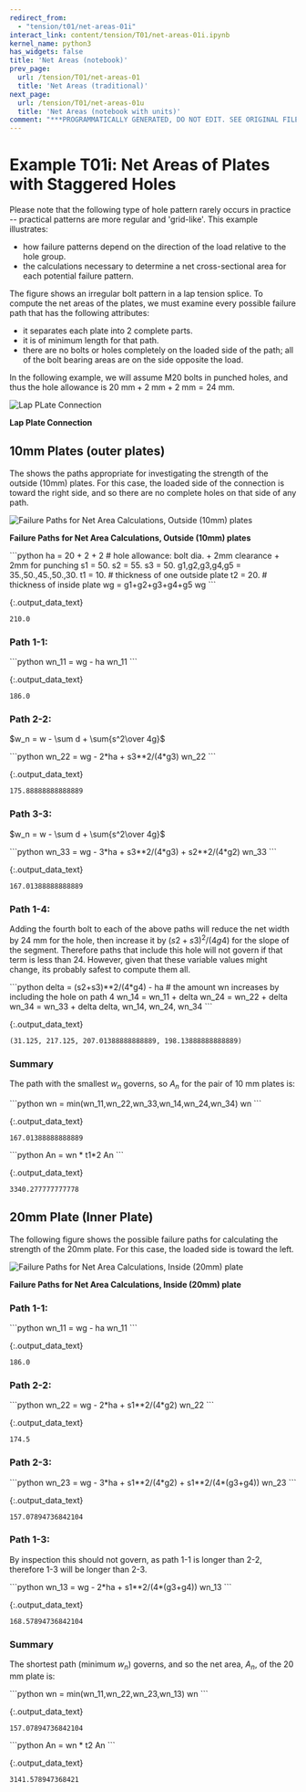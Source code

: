 ```yaml
---
redirect_from:
  - "tension/t01/net-areas-01i"
interact_link: content/tension/T01/net-areas-01i.ipynb
kernel_name: python3
has_widgets: false
title: 'Net Areas (notebook)'
prev_page:
  url: /tension/T01/net-areas-01
  title: 'Net Areas (traditional)'
next_page:
  url: /tension/T01/net-areas-01u
  title: 'Net Areas (notebook with units)'
comment: "***PROGRAMMATICALLY GENERATED, DO NOT EDIT. SEE ORIGINAL FILES IN /content***"
---
```


# Example T01i: Net Areas of Plates with Staggered Holes

Please note that the following type of hole pattern rarely occurs in practice -- practical patterns are more regular and 'grid-like'.  This example illustrates:
* how failure patterns depend on the direction of the load relative to the hole group.
* the calculations necessary to determine a net cross-sectional area for each potential failure pattern.

The  figure shows an irregular bolt pattern in a lap tension splice.  To compute the
net areas of the plates, we must examine every possible failure path that has the
following attributes:

* it separates each plate into 2 complete parts.
* it is of minimum length for that path.
* there are no bolts or holes completely on the loaded side of the path; all of the bolt bearing areas are on the side opposite the load.

In the following example, we will assume M20 bolts in punched holes, and thus the hole
allowance is $20~\mathrm{mm}+2~\mathrm{mm}+2~\mathrm{mm} = 24~\mathrm{mm}$.

![Lap PLate Connection](images/lap-plates-1.svg)

**Lap Plate Connection**

## 10mm Plates (outer plates)

The  shows the paths appropriate for investigating the strength of the outside (10mm) plates.
For this case, the loaded side of the connection is toward the right side, and so there are
no complete holes on that side of any path.

![Failure Paths for Net Area Calculations, Outside (10mm) plates](images/paths-1i.svg "Failure Paths for Net Area Calculations, Outside (10mm) plates")

**Failure Paths for Net Area Calculations, Outside (10mm) plates**

<div markdown="1" class="cell code_cell">
<div class="input_area" markdown="1">
```python
ha = 20 + 2 + 2          # hole allowance: bolt dia. + 2mm clearance + 2mm for punching
s1 = 50.
s2 = 55.
s3 = 50.
g1,g2,g3,g4,g5 = 35.,50.,45.,50.,30.
t1 = 10.                # thickness of one outside plate
t2 = 20.                # thickness of inside plate
wg = g1+g2+g3+g4+g5
wg
```
</div>

<div class="output_wrapper" markdown="1">
<div class="output_subarea" markdown="1">


{:.output_data_text}
```
210.0
```


</div>
</div>
</div>

### Path 1-1:

<div markdown="1" class="cell code_cell">
<div class="input_area" markdown="1">
```python
wn_11 = wg - ha
wn_11
```
</div>

<div class="output_wrapper" markdown="1">
<div class="output_subarea" markdown="1">


{:.output_data_text}
```
186.0
```


</div>
</div>
</div>

### Path 2-2:

$w_n = w - \sum d + \sum{s^2\over 4g}$

<div markdown="1" class="cell code_cell">
<div class="input_area" markdown="1">
```python
wn_22 = wg - 2*ha + s3**2/(4*g3)
wn_22
```
</div>

<div class="output_wrapper" markdown="1">
<div class="output_subarea" markdown="1">


{:.output_data_text}
```
175.88888888888889
```


</div>
</div>
</div>

### Path 3-3:

$w_n = w - \sum d + \sum{s^2\over 4g}$

<div markdown="1" class="cell code_cell">
<div class="input_area" markdown="1">
```python
wn_33 = wg - 3*ha + s3**2/(4*g3) + s2**2/(4*g2)
wn_33
```
</div>

<div class="output_wrapper" markdown="1">
<div class="output_subarea" markdown="1">


{:.output_data_text}
```
167.01388888888889
```


</div>
</div>
</div>

### Path 1-4:

Adding the fourth bolt to each of the above paths will reduce the net width by $24~\mathrm{mm}$
for the hole, then
increase it by $(s2+s3)^2/(4 g4)$ for the slope of the segment.  Therefore paths that include this hole will not govern if that term is less than 24.  However, given that these variable values might change,
its probably safest to compute them all.

<div markdown="1" class="cell code_cell">
<div class="input_area" markdown="1">
```python
delta = (s2+s3)**2/(4*g4) - ha    # the amount wn increases by including the hole on path 4
wn_14 = wn_11 + delta
wn_24 = wn_22 + delta
wn_34 = wn_33 + delta
delta, wn_14, wn_24, wn_34
```
</div>

<div class="output_wrapper" markdown="1">
<div class="output_subarea" markdown="1">


{:.output_data_text}
```
(31.125, 217.125, 207.01388888888889, 198.13888888888889)
```


</div>
</div>
</div>

### Summary

The path with the smallest $w_n$ governs,
so $A_n$ for the pair of 10 mm plates is:

<div markdown="1" class="cell code_cell">
<div class="input_area" markdown="1">
```python
wn = min(wn_11,wn_22,wn_33,wn_14,wn_24,wn_34)
wn
```
</div>

<div class="output_wrapper" markdown="1">
<div class="output_subarea" markdown="1">


{:.output_data_text}
```
167.01388888888889
```


</div>
</div>
</div>

<div markdown="1" class="cell code_cell">
<div class="input_area" markdown="1">
```python
An = wn * t1*2
An
```
</div>

<div class="output_wrapper" markdown="1">
<div class="output_subarea" markdown="1">


{:.output_data_text}
```
3340.277777777778
```


</div>
</div>
</div>

## 20mm Plate (Inner Plate)

The following figure  shows the possible failure paths for calculating the strength of the 20mm plate.
For this case, the loaded side is toward the left.

![Failure Paths for Net Area Calculations, Inside (20mm) plate](images/paths-2i.svg)

**Failure Paths for Net Area Calculations, Inside (20mm) plate**

### Path 1-1:

<div markdown="1" class="cell code_cell">
<div class="input_area" markdown="1">
```python
wn_11 = wg - ha
wn_11
```
</div>

<div class="output_wrapper" markdown="1">
<div class="output_subarea" markdown="1">


{:.output_data_text}
```
186.0
```


</div>
</div>
</div>

### Path 2-2:

<div markdown="1" class="cell code_cell">
<div class="input_area" markdown="1">
```python
wn_22 = wg - 2*ha + s1**2/(4*g2)
wn_22
```
</div>

<div class="output_wrapper" markdown="1">
<div class="output_subarea" markdown="1">


{:.output_data_text}
```
174.5
```


</div>
</div>
</div>

### Path 2-3:

<div markdown="1" class="cell code_cell">
<div class="input_area" markdown="1">
```python
wn_23 = wg - 3*ha + s1**2/(4*g2) + s1**2/(4*(g3+g4))
wn_23
```
</div>

<div class="output_wrapper" markdown="1">
<div class="output_subarea" markdown="1">


{:.output_data_text}
```
157.07894736842104
```


</div>
</div>
</div>

### Path 1-3:

By inspection this should not govern, as path 1-1 is longer than 2-2, therefore 1-3 will be longer than 2-3.

<div markdown="1" class="cell code_cell">
<div class="input_area" markdown="1">
```python
wn_13 = wg - 2*ha + s1**2/(4*(g3+g4))
wn_13
```
</div>

<div class="output_wrapper" markdown="1">
<div class="output_subarea" markdown="1">


{:.output_data_text}
```
168.57894736842104
```


</div>
</div>
</div>

### Summary

The shortest path (minimum $w_n$) governs, and so the net area, $A_n$, of the 20 mm plate is:

<div markdown="1" class="cell code_cell">
<div class="input_area" markdown="1">
```python
wn = min(wn_11,wn_22,wn_23,wn_13)
wn
```
</div>

<div class="output_wrapper" markdown="1">
<div class="output_subarea" markdown="1">


{:.output_data_text}
```
157.07894736842104
```


</div>
</div>
</div>

<div markdown="1" class="cell code_cell">
<div class="input_area" markdown="1">
```python
An = wn * t2
An
```
</div>

<div class="output_wrapper" markdown="1">
<div class="output_subarea" markdown="1">


{:.output_data_text}
```
3141.578947368421
```


</div>
</div>
</div>

